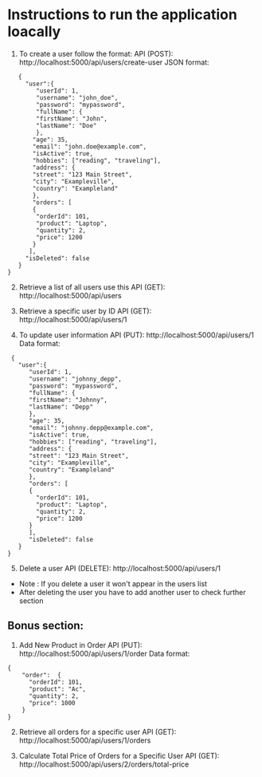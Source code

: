 # Instructions to run the application loacally

1. To create a user follow the format:
   API (POST): http://localhost:5000/api/users/create-user
   JSON format:
````
   {
     "user":{
        "userId": 1,
        "username": "john_doe",
        "password": "mypassword",
        "fullName": {
        "firstName": "John",
        "lastName": "Doe"
        },
       "age": 35,
       "email": "john.doe@example.com",
       "isActive": true,
       "hobbies": ["reading", "traveling"],
       "address": {
       "street": "123 Main Street",
       "city": "Exampleville",
       "country": "Exampleland"
       },
       "orders": [
       {
        "orderId": 101,
        "product": "Laptop",
        "quantity": 2,
        "price": 1200
       }
      ],
     "isDeleted": false
   }
}
````
2. Retrieve a list of all users use this
API (GET): http://localhost:5000/api/users

3. Retrieve a specific user by ID
API (GET): http://localhost:5000/api/users/1

4. To update user information
API (PUT): http://localhost:5000/api/users/1
Data format:
````
 {
   "user":{
      "userId": 1,
      "username": "johnny_depp",
      "password": "mypassword",
      "fullName": {
      "firstName": "Johnny",
      "lastName": "Depp"
      },
      "age": 35,
      "email": "johnny.depp@example.com",
      "isActive": true,
      "hobbies": ["reading", "traveling"],
      "address": {
      "street": "123 Main Street",
      "city": "Exampleville",
      "country": "Exampleland"
      },
      "orders": [
      {
        "orderId": 101,
        "product": "Laptop",
        "quantity": 2,
        "price": 1200
      }
      ],
      "isDeleted": false
   }
}
````
5. Delete a user
API (DELETE): http://localhost:5000/api/users/1

* Note : If you delete a user it won't appear in the users list
* After deleting the user you have to add another user to check further section

## Bonus section:

1. Add New Product in Order
API (PUT):  http://localhost:5000/api/users/1/order
Data format:
````
{
    "order":  {
      "orderId": 101,
      "product": "Ac",
      "quantity": 2,
      "price": 1000
    }
}
````
2. Retrieve all orders for a specific user
API (GET): http://localhost:5000/api/users/1/orders

3. Calculate Total Price of Orders for a Specific User
API (GET): http://localhost:5000/api/users/2/orders/total-price

